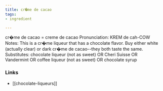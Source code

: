 ```yaml
---
title: cr�me de cacao
tags:
- ingredient

---
```

cr�me de cacao = creme de cacao Pronunciation: KREM de cah-COW Notes: This is a cr�me liqueur that has a chocolate flavor. Buy either white (actually clear) or dark cr�me de cacao--they both taste the same. Substitutes: chocolate liqueur (not as sweet) OR Cheri Suisse OR Vandermint OR coffee liqueur (not as sweet) OR chocolate syrup

### Links

* [[chocolate-liqueurs]]
